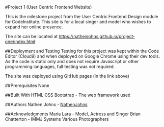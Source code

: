 #Project 1 (User Centric Frontend Website)

This is the milestone project from the User Centric Frontend Design module for CodeInstitute. This site is for a local singer and model who wishes to expand her online presence.

The site can be located at https://nathenjohns.github.io/project-one/index.html

##Deployment and Testing
Testing for this project was kept within the Code Editor (Cloud9) and when deployed on Google Chrome using their dev tools. As the code is static only and does not require Javascript
or other programming languages, full testing was not required.

The site was deployed using GitHub pages (in the link above)

##Prerequisites
None

##Built With
HTML
CSS
Bootstrap - The web framework used

##Authors
Nathen Johns - [NathenJohns](https://github.com/NathenJohns)

##Acknowledgments
Maria Lara - Model, Actress and Singer
Brian Chatterton - IMMJ Systems
Various Photographers